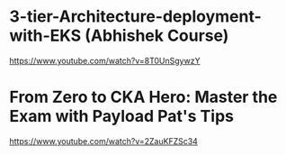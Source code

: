 # 3-tier-Architecture-deployment-with-EKS (Abhishek Course)
https://www.youtube.com/watch?v=8T0UnSgywzY

# From Zero to CKA Hero: Master the Exam with Payload Pat's Tips
https://www.youtube.com/watch?v=2ZauKFZSc34
